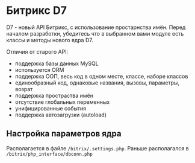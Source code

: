 # Битрикс D7
D7 - новый API Битрикс, с использование простарнства имён. Перед началом разработки, убедитесь что в выбранном вами модуле есть классы и методы нового ядра D7.

Отличия от старого API:
- поддержка базы данных MySQL
- используется ORM
- поддержка ООП, весь код в одном месте, классе, наборе классов
- единообразный код, однаковые названия, вызовы, параметры, возрат
- поддержка простраства имён
- отсутствие глобальных переменных
- унифицированные события
- поддержка автозагрузки (autoload)

## Настройка параметров ядра
Располагается в файле `/bitrix/.settings.php`. Раньше располагался в `/bitrix/php_interface/dbconn.php`
